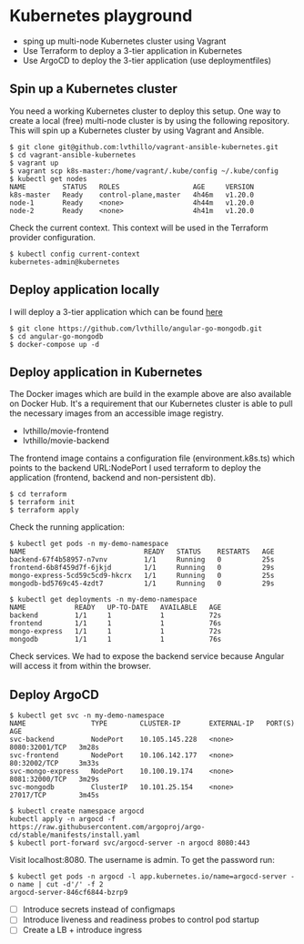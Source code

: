 # Kubernetes playground
- sping up multi-node Kubernetes cluster using Vagrant
- Use Terraform to deploy a 3-tier application in Kubernetes
- Use ArgoCD to deploy the 3-tier application (use deploymentfiles)


## Spin up a Kubernetes cluster
You need a working Kubernetes cluster to deploy this setup.
One way to create a local (free) multi-node cluster is by using the following repository.
This will spin up a Kubernetes cluster by using Vagrant and Ansible.

```
$ git clone git@github.com:lvthillo/vagrant-ansible-kubernetes.git
$ cd vagrant-ansible-kubernetes
$ vagrant up
$ vagrant scp k8s-master:/home/vagrant/.kube/config ~/.kube/config
$ kubectl get nodes
NAME         STATUS   ROLES                  AGE     VERSION
k8s-master   Ready    control-plane,master   4h46m   v1.20.0
node-1       Ready    <none>                 4h44m   v1.20.0
node-2       Ready    <none>                 4h41m   v1.20.0
```

Check the current context. This context will be used in the Terraform provider configuration.
```
$ kubectl config current-context
kubernetes-admin@kubernetes
```

## Deploy application locally
I will deploy a 3-tier application which can be found [here](https://github.com/lvthillo/angular-go-mongodb)
```
$ git clone https://github.com/lvthillo/angular-go-mongodb.git
$ cd angular-go-mongodb
$ docker-compose up -d
```

## Deploy application in Kubernetes
The Docker images which are build in the example above are also available on Docker Hub.
It's a requirement that our Kubernetes cluster is able to pull the necessary images from an accessible image registry.

* lvthillo/movie-frontend
* lvthillo/movie-backend

The frontend image contains a configuration file (environment.k8s.ts) which points to the backend URL:NodePort
I used terraform to deploy the application (frontend, backend and non-persistent db). 
```
$ cd terraform
$ terraform init
$ terraform apply
```

Check the running application:
```
$ kubectl get pods -n my-demo-namespace
NAME                             READY   STATUS    RESTARTS   AGE
backend-67f4b58957-n7vnv         1/1     Running   0          25s
frontend-6b8f459d7f-6jkjd        1/1     Running   0          29s
mongo-express-5cd59c5cd9-hkcrx   1/1     Running   0          25s
mongodb-bd5769c45-4zdt7          1/1     Running   0          29s

$ kubectl get deployments -n my-demo-namespace
NAME            READY   UP-TO-DATE   AVAILABLE   AGE
backend         1/1     1            1           72s
frontend        1/1     1            1           76s
mongo-express   1/1     1            1           72s
mongodb         1/1     1            1           76s
```

Check services. We had to expose the backend service because Angular will access it from within the browser.

## Deploy ArgoCD
```
$ kubectl get svc -n my-demo-namespace
NAME                TYPE        CLUSTER-IP       EXTERNAL-IP   PORT(S)          AGE
svc-backend         NodePort    10.105.145.228   <none>        8080:32001/TCP   3m28s
svc-frontend        NodePort    10.106.142.177   <none>        80:32002/TCP     3m33s
svc-mongo-express   NodePort    10.100.19.174    <none>        8081:32000/TCP   3m29s
svc-mongodb         ClusterIP   10.101.25.154    <none>        27017/TCP        3m45s
```

```
$ kubectl create namespace argocd
kubectl apply -n argocd -f https://raw.githubusercontent.com/argoproj/argo-cd/stable/manifests/install.yaml
$ kubectl port-forward svc/argocd-server -n argocd 8080:443
```

Visit localhost:8080. The username is admin. To get the password run:
```
$ kubectl get pods -n argocd -l app.kubernetes.io/name=argocd-server -o name | cut -d'/' -f 2
argocd-server-846cf6844-bzrp9
```

- [ ] Introduce secrets instead of configmaps
- [ ] Introduce liveness and readiness probes to control pod startup
- [ ] Create a LB + introduce ingress
